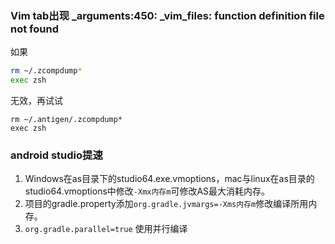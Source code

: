 ### Vim tab出现 _arguments:450: _vim_files: function definition file not found

如果

``` zsh
rm ~/.zcompdump*
exec zsh
```
无效，再试试

```
rm ~/.antigen/.zcompdump*
exec zsh
```

### android studio提速

 1. Windows在as目录下的studio64.exe.vmoptions，mac与linux在as目录的studio64.vmoptions中修改`-Xmx内存m`可修改AS最大消耗内存。
 2. 项目的gradle.property添加`org.gradle.jvmargs=-Xms内存m`修改编译所用内存。
 3. `org.gradle.parallel=true` 使用并行编译
